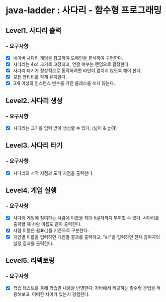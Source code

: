 # java-ladder : 사다리 - 함수형 프로그래밍

## Level1. 사다리 출력

### - 요구사항

- [x] 네이버 사다리 게임을 참고하여 도메인을 분석하여 구현한다.
- [x] 사다리는 4x4 크기로 고정되고, 연결 여부는 랜덤으로 결정한다.
- [x] 사다리 타기가 정상적으로 동작하려면 라인이 겹치지 않도록 해야 한다.
- [x] 모든 엔티티를 작게 유지한다.
- [x] 3개 이상의 인스턴스 변수를 가진 클래스를 쓰지 않는다.

## Level2. 사다리 생성

### - 요구사항

- [x] 사다리는 크기를 입력 받아 생성할 수 있다. (넓이 & 높이)

## Level3. 사다리 타기

### - 요구사항

- [x] 사다리의 시작 지점과 도착 지점을 출력한다.

## Level4. 게임 실행

### - 요구사항

- [x] 사다리 게임에 참여하는 사람에 이름을 최대 5글자까지 부여할 수 있다. 사다리를 출력할 때 사람 이름도 같이 출력한다.
- [x] 사람 이름은 쉼표(,)를 기준으로 구분한다.
- [x] 개인별 이름을 입력하면 개인별 결과를 출력하고, "all"을 입력하면 전체 참여자의 실행 결과를 출력한다.

## Level5. 리팩토링

### - 요구사항

- [x] 학습 테스트를 통해 학습한 내용을 반영한다. 자바에서 제공하는 함수형 문법을 적용해보고, 어떠한 차이가 있는지 경험한다.
